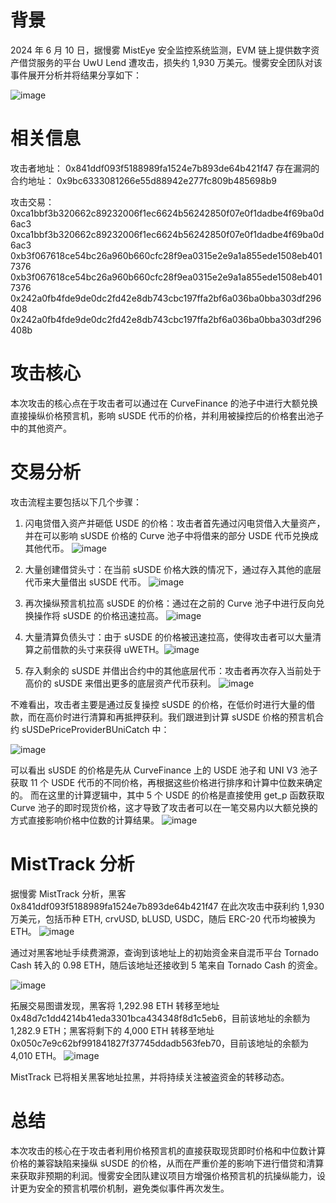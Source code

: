 # 背景

2024 年 6 月 10 日，据慢雾 MistEye 安全监控系统监测，EVM 链上提供数字资产借贷服务的平台 UwU Lend 遭攻击，损失约 1,930 万美元。慢雾安全团队对该事件展开分析并将结果分享如下：

![image](https://github.com/user-attachments/assets/38265094-d856-4912-b598-b9edb8f39f5b)

# 相关信息
攻击者地址： 
0x841ddf093f5188989fa1524e7b893de64b421f47
存在漏洞的合约地址： 
0x9bc6333081266e55d88942e277fc809b485698b9

攻击交易：
0xca1bbf3b320662c89232006f1ec6624b56242850f07e0f1dadbe4f69ba0d6ac3
0xca1bbf3b320662c89232006f1ec6624b56242850f07e0f1dadbe4f69ba0d6ac3
0xb3f067618ce54bc26a960b660cfc28f9ea0315e2e9a1a855ede1508eb4017376
0xb3f067618ce54bc26a960b660cfc28f9ea0315e2e9a1a855ede1508eb4017376
0x242a0fb4fde9de0dc2fd42e8db743cbc197ffa2bf6a036ba0bba303df296408
0x242a0fb4fde9de0dc2fd42e8db743cbc197ffa2bf6a036ba0bba303df296408b

# 攻击核心

本次攻击的核心点在于攻击者可以通过在 CurveFinance 的池子中进行大额兑换直接操纵价格预言机，影响 sUSDE 代币的价格，并利用被操控后的价格套出池子中的其他资产。

# 交易分析

攻击流程主要包括以下几个步骤：

1. 闪电贷借入资产并砸低 USDE 的价格：攻击者首先通过闪电贷借入大量资产，并在可以影响 sUSDE 价格的 Curve 池子中将借来的部分 USDE 代币兑换成其他代币。
![image](https://github.com/user-attachments/assets/1e0a27a2-8420-482c-9d62-e8c903dc10df)

2. 大量创建借贷头寸：在当前 sUSDE 价格大跌的情况下，通过存入其他的底层代币来大量借出 sUSDE 代币。
![image](https://github.com/user-attachments/assets/1d17951c-2e91-4ca8-9ab8-5a0d590fd8d9)

3. 再次操纵预言机拉高 sUSDE 的价格：通过在之前的 Curve 池子中进行反向兑换操作将 sUSDE 的价格迅速拉高。
![image](https://github.com/user-attachments/assets/3498f691-e9be-4377-8c69-d74a11168857)

4. 大量清算负债头寸：由于 sUSDE 的价格被迅速拉高，使得攻击者可以大量清算之前借款的头寸来获得 uWETH。![image](https://github.com/user-attachments/assets/9980738f-2707-488c-b072-b32031fd47f0)
5. 存入剩余的 sUSDE 并借出合约中的其他底层代币：攻击者再次存入当前处于高价的 sUSDE 来借出更多的底层资产代币获利。
![image](https://github.com/user-attachments/assets/c78d3130-32f7-4490-a46d-7d7828141eae)

不难看出，攻击者主要是通过反复操控 sUSDE 的价格，在低价时进行大量的借款，而在高价时进行清算和再抵押获利。我们跟进到计算 sUSDE 价格的预言机合约 sUSDePriceProviderBUniCatch 中：

![image](https://github.com/user-attachments/assets/1881c8f9-e4cf-41b0-95ac-6fad25915f34)

可以看出 sUSDE 的价格是先从 CurveFinance 上的 USDE 池子和 UNI V3 池子获取 11 个 USDE 代币的不同价格，再根据这些价格进行排序和计算中位数来确定的。
而在这里的计算逻辑中，其中 5 个 USDE 的价格是直接使用 get_p 函数获取 Curve 池子的即时现货价格，这才导致了攻击者可以在一笔交易内以大额兑换的方式直接影响价格中位数的计算结果。
![image](https://github.com/user-attachments/assets/55ec8456-52f1-4634-bcb7-20dc00b6bac6)

# MistTrack 分析

据慢雾 MistTrack 分析，黑客 0x841ddf093f5188989fa1524e7b893de64b421f47 在此次攻击中获利约 1,930 万美元，包括币种 ETH, crvUSD, bLUSD, USDC，随后 ERC-20 代币均被换为 ETH。
![image](https://github.com/user-attachments/assets/aea68268-3cf6-4a16-9a10-12ae7b1b7557)

通过对黑客地址手续费溯源，查询到该地址上的初始资金来自混币平台 Tornado Cash 转入的 0.98 ETH，随后该地址还接收到 5 笔来自 Tornado Cash 的资金。

![image](https://github.com/user-attachments/assets/622dbfd1-2199-486c-bbac-acbcc5bc45c7)

拓展交易图谱发现，黑客将 1,292.98 ETH 转移至地址 0x48d7c1dd4214b41eda3301bca434348f8d1c5eb6，目前该地址的余额为 1,282.9 ETH；黑客将剩下的 4,000 ETH 转移至地址 0x050c7e9c62bf991841827f37745ddadb563feb70，目前该地址的余额为 4,010 ETH。
![image](https://github.com/user-attachments/assets/084b6d7b-c0aa-4654-8066-66f3324b83fd)


MistTrack 已将相关黑客地址拉黑，并将持续关注被盗资金的转移动态。

# 总结
本次攻击的核心在于攻击者利用价格预言机的直接获取现货即时价格和中位数计算价格的兼容缺陷来操纵 sUSDE 的价格，从而在严重价差的影响下进行借贷和清算来获取非预期的利润。慢雾安全团队建议项目方增强价格预言机的抗操纵能力，设计更为安全的预言机喂价机制，避免类似事件再次发生。




